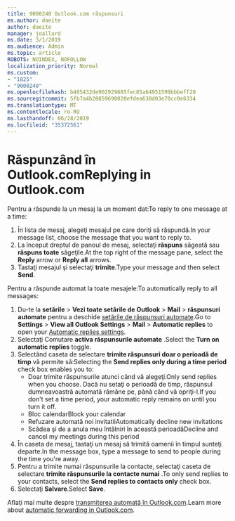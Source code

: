 ```yaml
---
title: 9000240 Outlook.com răspunsuri
ms.author: daeite
author: daeite
manager: joallard
ms.date: 3/1/2019
ms.audience: Admin
ms.topic: article
ROBOTS: NOINDEX, NOFOLLOW
localization_priority: Normal
ms.custom:
- "1825"
- "9000240"
ms.openlocfilehash: b485432de902929685fec85a64951599bbbeff20
ms.sourcegitcommit: 5fb7a4b28859690020efdea630d03e70cc0e6334
ms.translationtype: MT
ms.contentlocale: ro-RO
ms.lasthandoff: 06/28/2019
ms.locfileid: "35372561"
---
```

# <a name="replying-in-outlookcom"></a><span data-ttu-id="4e00c-102">Răspunzând în Outlook.com</span><span class="sxs-lookup"><span data-stu-id="4e00c-102">Replying in Outlook.com</span></span>

<span data-ttu-id="4e00c-103">Pentru a răspunde la un mesaj la un moment dat:</span><span class="sxs-lookup"><span data-stu-id="4e00c-103">To reply to one message at a time:</span></span>

1. <span data-ttu-id="4e00c-104">În lista de mesaj, alegeţi mesajul pe care doriţi să răspundă.</span><span class="sxs-lookup"><span data-stu-id="4e00c-104">In your message list, choose the message that you want to reply to.</span></span>
2. <span data-ttu-id="4e00c-105">La început dreptul de panoul de mesaj, selectaţi **răspuns** săgeată sau **răspuns toate** săgeţile.</span><span class="sxs-lookup"><span data-stu-id="4e00c-105">At the top right of the message pane, select the **Reply** arrow or **Reply all** arrows.</span></span>
3. <span data-ttu-id="4e00c-106">Tastaţi mesajul şi selectaţi **trimite**.</span><span class="sxs-lookup"><span data-stu-id="4e00c-106">Type your message and then select **Send**.</span></span>

<span data-ttu-id="4e00c-107">Pentru a răspunde automat la toate mesajele:</span><span class="sxs-lookup"><span data-stu-id="4e00c-107">To automatically reply to all messages:</span></span>

1. <span data-ttu-id="4e00c-108">Du-te la **setările** > **Vezi toate setările de Outlook** > **Mail** > **răspunsuri automate** pentru a deschide [setările de răspunsuri automate](https://outlook.live.com/mail/options/mail/automaticReplies).</span><span class="sxs-lookup"><span data-stu-id="4e00c-108">Go to **Settings** > **View all Outlook Settings** > **Mail** > **Automatic replies** to open your [Automatic replies settings](https://outlook.live.com/mail/options/mail/automaticReplies).</span></span>
2. <span data-ttu-id="4e00c-109">Selectaţi Comutare **activa răspunsurile automate** .</span><span class="sxs-lookup"><span data-stu-id="4e00c-109">Select the **Turn on automatic replies** toggle.</span></span>
3. <span data-ttu-id="4e00c-110">Selectând caseta de selectare **trimite răspunsuri doar o perioadă de timp** vă permite să:</span><span class="sxs-lookup"><span data-stu-id="4e00c-110">Selecting the **Send replies only during a time period** check box enables you to:</span></span>
    - <span data-ttu-id="4e00c-111">Doar trimite răspunsurile atunci când vă alegeţi.</span><span class="sxs-lookup"><span data-stu-id="4e00c-111">Only send replies when you choose.</span></span> <span data-ttu-id="4e00c-112">Dacă nu setaţi o perioadă de timp, răspunsul dumneavoastră automată rămâne pe, până când vă opriţi-l.</span><span class="sxs-lookup"><span data-stu-id="4e00c-112">If you don't set a time period, your automatic reply remains on until you turn it off.</span></span>
    - <span data-ttu-id="4e00c-113">Bloc calendar</span><span class="sxs-lookup"><span data-stu-id="4e00c-113">Block your calendar</span></span>
    - <span data-ttu-id="4e00c-114">Refuzare automată noi invitatii</span><span class="sxs-lookup"><span data-stu-id="4e00c-114">Automatically decline new invitations</span></span>
    - <span data-ttu-id="4e00c-115">Scădea şi de a anula meu întâlniri în această perioadă</span><span class="sxs-lookup"><span data-stu-id="4e00c-115">Decline and cancel my meetings during this period</span></span>
4. <span data-ttu-id="4e00c-116">În caseta de mesaj, tastaţi un mesaj să trimită oamenii în timpul sunteţi departe.</span><span class="sxs-lookup"><span data-stu-id="4e00c-116">In the message box, type a message to send to people during the time you're away.</span></span>
5. <span data-ttu-id="4e00c-117">Pentru a trimite numai răspunsurile la contacte, selectaţi caseta de selectare **trimite răspunsurile la contacte numai** .</span><span class="sxs-lookup"><span data-stu-id="4e00c-117">To only send replies to your contacts, select the **Send replies to contacts only** check box.</span></span>
6. <span data-ttu-id="4e00c-118">Selectaţi **Salvare**.</span><span class="sxs-lookup"><span data-stu-id="4e00c-118">Select **Save**.</span></span>

<span data-ttu-id="4e00c-119">Aflaţi mai multe despre [transmiterea automată în Outlook.com](https://support.office.com/article/14614626-9855-48dc-a986-dec81d07b1a0).</span><span class="sxs-lookup"><span data-stu-id="4e00c-119">Learn more about [automatic forwarding in Outlook.com](https://support.office.com/article/14614626-9855-48dc-a986-dec81d07b1a0).</span></span>